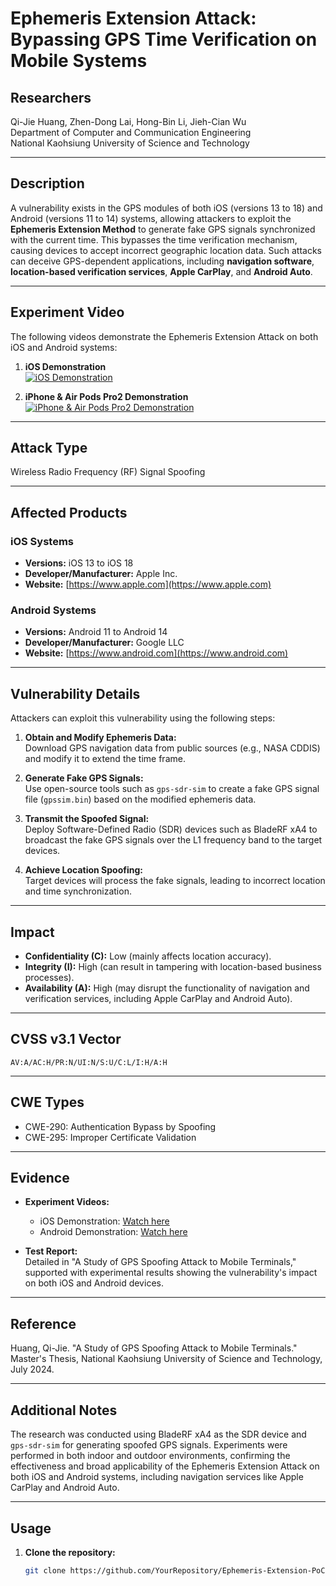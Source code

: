 # Ephemeris Extension Attack: Bypassing GPS Time Verification on Mobile Systems

## Researchers
Qi-Jie Huang, Zhen-Dong Lai, Hong-Bin Li, Jieh-Cian Wu  
Department of Computer and Communication Engineering  
National Kaohsiung University of Science and Technology  

---

## Description
A vulnerability exists in the GPS modules of both iOS (versions 13 to 18) and Android (versions 11 to 14) systems, allowing attackers to exploit the **Ephemeris Extension Method** to generate fake GPS signals synchronized with the current time. This bypasses the time verification mechanism, causing devices to accept incorrect geographic location data. Such attacks can deceive GPS-dependent applications, including **navigation software**, **location-based verification services**, **Apple CarPlay**, and **Android Auto**.

---

## Experiment Video
The following videos demonstrate the Ephemeris Extension Attack on both iOS and Android systems:  

1. **iOS Demonstration**  
   [![iOS Demonstration](https://img.youtube.com/vi/TGCezlx4FQI/0.jpg)](https://youtu.be/TGCezlx4FQI)

2. **iPhone & Air Pods Pro2 Demonstration**  
   [![iPhone & Air Pods Pro2 Demonstration](https://img.youtube.com/vi/Zb3lNryc4sc/0.jpg)](https://youtu.be/Zb3lNryc4sc)

---

## Attack Type
Wireless Radio Frequency (RF) Signal Spoofing  

---

## Affected Products

### iOS Systems
- **Versions:** iOS 13 to iOS 18  
- **Developer/Manufacturer:** Apple Inc.  
- **Website:** [https://www.apple.com](https://www.apple.com)

### Android Systems
- **Versions:** Android 11 to Android 14  
- **Developer/Manufacturer:** Google LLC  
- **Website:** [https://www.android.com](https://www.android.com)

---

## Vulnerability Details
Attackers can exploit this vulnerability using the following steps:

1. **Obtain and Modify Ephemeris Data:**  
   Download GPS navigation data from public sources (e.g., NASA CDDIS) and modify it to extend the time frame.

2. **Generate Fake GPS Signals:**  
   Use open-source tools such as `gps-sdr-sim` to create a fake GPS signal file (`gpssim.bin`) based on the modified ephemeris data.

3. **Transmit the Spoofed Signal:**  
   Deploy Software-Defined Radio (SDR) devices such as BladeRF xA4 to broadcast the fake GPS signals over the L1 frequency band to the target devices.

4. **Achieve Location Spoofing:**  
   Target devices will process the fake signals, leading to incorrect location and time synchronization.

---

## Impact
- **Confidentiality (C):** Low (mainly affects location accuracy).  
- **Integrity (I):** High (can result in tampering with location-based business processes).  
- **Availability (A):** High (may disrupt the functionality of navigation and verification services, including Apple CarPlay and Android Auto).

---

## CVSS v3.1 Vector
`AV:A/AC:H/PR:N/UI:N/S:U/C:L/I:H/A:H`

---

## CWE Types
- CWE-290: Authentication Bypass by Spoofing  
- CWE-295: Improper Certificate Validation  

---

## Evidence
- **Experiment Videos:**  
  - iOS Demonstration: [Watch here](https://youtu.be/TGCezlx4FQI)  
  - Android Demonstration: [Watch here](https://youtu.be/Zb3lNryc4sc)

- **Test Report:**  
  Detailed in "A Study of GPS Spoofing Attack to Mobile Terminals," supported with experimental results showing the vulnerability's impact on both iOS and Android devices.

---

## Reference
Huang, Qi-Jie. "A Study of GPS Spoofing Attack to Mobile Terminals." Master's Thesis, National Kaohsiung University of Science and Technology, July 2024.  

---

## Additional Notes
The research was conducted using BladeRF xA4 as the SDR device and `gps-sdr-sim` for generating spoofed GPS signals. Experiments were performed in both indoor and outdoor environments, confirming the effectiveness and broad applicability of the Ephemeris Extension Attack on both iOS and Android systems, including navigation services like Apple CarPlay and Android Auto.

---

## Usage
1. **Clone the repository:**
   ```bash
   git clone https://github.com/YourRepository/Ephemeris-Extension-PoC.git

